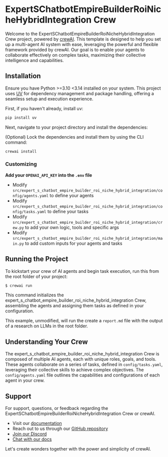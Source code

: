 # ExpertSChatbotEmpireBuilderRoiNicheHybridIntegration Crew

Welcome to the ExpertSChatbotEmpireBuilderRoiNicheHybridIntegration Crew project, powered by [crewAI](https://crewai.com). This template is designed to help you set up a multi-agent AI system with ease, leveraging the powerful and flexible framework provided by crewAI. Our goal is to enable your agents to collaborate effectively on complex tasks, maximizing their collective intelligence and capabilities.

## Installation

Ensure you have Python >=3.10 <3.14 installed on your system. This project uses [UV](https://docs.astral.sh/uv/) for dependency management and package handling, offering a seamless setup and execution experience.

First, if you haven't already, install uv:

```bash
pip install uv
```

Next, navigate to your project directory and install the dependencies:

(Optional) Lock the dependencies and install them by using the CLI command:
```bash
crewai install
```
### Customizing

**Add your `OPENAI_API_KEY` into the `.env` file**

- Modify `src/expert_s_chatbot_empire_builder_roi_niche_hybrid_integration/config/agents.yaml` to define your agents
- Modify `src/expert_s_chatbot_empire_builder_roi_niche_hybrid_integration/config/tasks.yaml` to define your tasks
- Modify `src/expert_s_chatbot_empire_builder_roi_niche_hybrid_integration/crew.py` to add your own logic, tools and specific args
- Modify `src/expert_s_chatbot_empire_builder_roi_niche_hybrid_integration/main.py` to add custom inputs for your agents and tasks

## Running the Project

To kickstart your crew of AI agents and begin task execution, run this from the root folder of your project:

```bash
$ crewai run
```

This command initializes the expert_s_chatbot_empire_builder_roi_niche_hybrid_integration Crew, assembling the agents and assigning them tasks as defined in your configuration.

This example, unmodified, will run the create a `report.md` file with the output of a research on LLMs in the root folder.

## Understanding Your Crew

The expert_s_chatbot_empire_builder_roi_niche_hybrid_integration Crew is composed of multiple AI agents, each with unique roles, goals, and tools. These agents collaborate on a series of tasks, defined in `config/tasks.yaml`, leveraging their collective skills to achieve complex objectives. The `config/agents.yaml` file outlines the capabilities and configurations of each agent in your crew.

## Support

For support, questions, or feedback regarding the ExpertSChatbotEmpireBuilderRoiNicheHybridIntegration Crew or crewAI.
- Visit our [documentation](https://docs.crewai.com)
- Reach out to us through our [GitHub repository](https://github.com/joaomdmoura/crewai)
- [Join our Discord](https://discord.com/invite/X4JWnZnxPb)
- [Chat with our docs](https://chatg.pt/DWjSBZn)

Let's create wonders together with the power and simplicity of crewAI.

